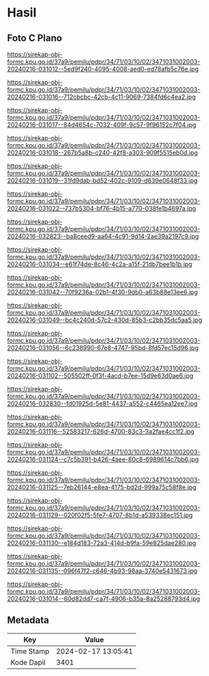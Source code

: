 # Hasil

## Foto C Plano

https://sirekap-obj-formc.kpu.go.id/37a9/pemilu/pdpr/34/71/03/10/02/3471031002003-20240216-031012--5ed9f240-4095-4008-aed0-ed78afb5c76e.jpg

https://sirekap-obj-formc.kpu.go.id/37a9/pemilu/pdpr/34/71/03/10/02/3471031002003-20240216-031016--712cbcbc-42cb-4c11-9069-7384fd6c4ea2.jpg

https://sirekap-obj-formc.kpu.go.id/37a9/pemilu/pdpr/34/71/03/10/02/3471031002003-20240216-031017--84d4654c-7032-409f-9c57-9f96152c7f04.jpg

https://sirekap-obj-formc.kpu.go.id/37a9/pemilu/pdpr/34/71/03/10/02/3471031002003-20240216-031018--267b5a8b-c240-42f8-a303-909f5515eb0d.jpg

https://sirekap-obj-formc.kpu.go.id/37a9/pemilu/pdpr/34/71/03/10/02/3471031002003-20240216-031019--31fd9dab-bd52-402c-9109-d639e0648f33.jpg

https://sirekap-obj-formc.kpu.go.id/37a9/pemilu/pdpr/34/71/03/10/02/3471031002003-20240216-031022--737b5304-bf76-4b15-a770-038fe1b4697a.jpg

https://sirekap-obj-formc.kpu.go.id/37a9/pemilu/pdpr/34/71/03/10/02/3471031002003-20240216-032823--ba8ceed9-aa64-4c91-9d14-2ae39a2197c9.jpg

https://sirekap-obj-formc.kpu.go.id/37a9/pemilu/pdpr/34/71/03/10/02/3471031002003-20240216-031034--e61f74de-8c46-4c2a-a15f-21db7bee1b1b.jpg

https://sirekap-obj-formc.kpu.go.id/37a9/pemilu/pdpr/34/71/03/10/02/3471031002003-20240216-031042--70f9236a-02b1-4f30-9db0-a63b88e13ee6.jpg

https://sirekap-obj-formc.kpu.go.id/37a9/pemilu/pdpr/34/71/03/10/02/3471031002003-20240216-031049--bc4c240d-57c2-430d-85b3-c2bb35dc5aa5.jpg

https://sirekap-obj-formc.kpu.go.id/37a9/pemilu/pdpr/34/71/03/10/02/3471031002003-20240216-031056--6c238990-67e8-4747-95bd-8fd57ec15d96.jpg

https://sirekap-obj-formc.kpu.go.id/37a9/pemilu/pdpr/34/71/03/10/02/3471031002003-20240216-031102--505502ff-0f3f-4acd-b7ee-15d9e63d0ae6.jpg

https://sirekap-obj-formc.kpu.go.id/37a9/pemilu/pdpr/34/71/03/10/02/3471031002003-20240216-032830--fd01925d-5e81-4437-a552-c4465ea12ee7.jpg

https://sirekap-obj-formc.kpu.go.id/37a9/pemilu/pdpr/34/71/03/10/02/3471031002003-20240216-031116--52583217-626d-4700-83c3-3a2fae4cc1f2.jpg

https://sirekap-obj-formc.kpu.go.id/37a9/pemilu/pdpr/34/71/03/10/02/3471031002003-20240216-031124--c7c5b391-b426-4aee-80c8-6989614c7bb6.jpg

https://sirekap-obj-formc.kpu.go.id/37a9/pemilu/pdpr/34/71/03/10/02/3471031002003-20240216-031125--7eb26144-e8ea-4175-bd2d-999a75c58f8e.jpg

https://sirekap-obj-formc.kpu.go.id/37a9/pemilu/pdpr/34/71/03/10/02/3471031002003-20240216-031129--020f02f5-5fe7-4707-8b1d-a539338ec151.jpg

https://sirekap-obj-formc.kpu.go.id/37a9/pemilu/pdpr/34/71/03/10/02/3471031002003-20240216-031130--e184d183-72a3-414d-b9fa-59e825dae280.jpg

https://sirekap-obj-formc.kpu.go.id/37a9/pemilu/pdpr/34/71/03/10/02/3471031002003-20240216-031135--096f47f2-c646-4b93-98aa-3740e5431673.jpg

https://sirekap-obj-formc.kpu.go.id/37a9/pemilu/pdpr/34/71/03/10/02/3471031002003-20240216-031014--60d82dd7-ca7f-4906-b35a-8a25288793d4.jpg


## Metadata

| Key        | Value               |
| ---------- | ------------------- |
| Time Stamp | 2024-02-17 13:05:41 |
| Kode Dapil | 3401                |



